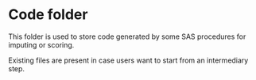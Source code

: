 # Code folder

This folder is used to store code generated by some SAS procedures for imputing or scoring.

Existing files are present in case users want to start from an intermediary step.

